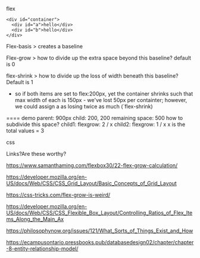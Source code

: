 flex

```
<div id="container">
  <div id="a">hello</div>
  <div id="b">hello</div>
</div>
```

Flex-basis > creates a baseline

Flex-grow > how to divide up the extra space beyond this baseline? default is 0

flex-shrink > how to divide up the loss of width beneath this baseline? Default is 1

- so if both items are set to flex:200px, yet the container shrinks such that max width of each is 150px - we've lost 50px per containter; however, we could assign a as losing twice as much (`flex-shrink)

====
demo
parent: 900px
child: 200, 200
remaining space: 500
how to subdivide this space? 
child1: flexgrow: 2 / x
child2: flexgrow: 1 / x
x is the total values = 3

css



Links?Are these worthy?

https://www.samanthaming.com/flexbox30/22-flex-grow-calculation/

https://developer.mozilla.org/en-US/docs/Web/CSS/CSS_Grid_Layout/Basic_Concepts_of_Grid_Layout

https://css-tricks.com/flex-grow-is-weird/

https://developer.mozilla.org/en-US/docs/Web/CSS/CSS_Flexible_Box_Layout/Controlling_Ratios_of_Flex_Items_Along_the_Main_Ax



https://philosophynow.org/issues/121/What_Sorts_of_Things_Exist_and_How



https://ecampusontario.pressbooks.pub/databasedesign02/chapter/chapter-8-entity-relationship-model/ 


